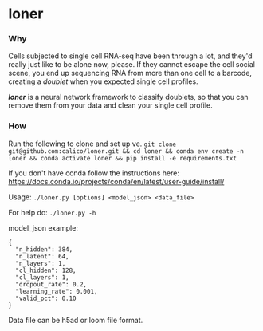 # loner
### Why
Cells subjected to single cell RNA-seq have been through a lot, and they'd really just like to be alone now, please. If they cannot escape the cell social scene, you end up sequencing RNA from more than one cell to a barcode, creating a *doublet* when you expected single cell profiles.

**_loner_** is a neural network framework to classify doublets, so that you can remove them from your data and clean your single cell profile.

### How
Run the following to clone and set up ve.
`git clone git@github.com:calico/loner.git && cd loner && conda env create -n loner && conda activate loner && pip install -e requirements.txt`

If you don't have conda follow the instructions here: https://docs.conda.io/projects/conda/en/latest/user-guide/install/

Usage: `./loner.py [options] <model_json> <data_file>`

For help do: `./loner.py -h`

model_json example:
```
{
  "n_hidden": 384,
  "n_latent": 64,
  "n_layers": 1,
  "cl_hidden": 128,
  "cl_layers": 1,
  "dropout_rate": 0.2,
  "learning_rate": 0.001,
  "valid_pct": 0.10
}
```

Data file can be h5ad or loom file format.
